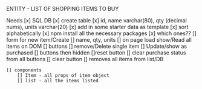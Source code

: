 ENTITY - LIST OF SHOPPING ITEMS TO BUY

Needs
    [x] SQL DB
        [x] create table 
            [x] id, name varchar(80), qty (decimal nums), units varchar(20)
            [x] add in some starter data as template
            [x] sort alphabetically
    [x] npm install all the necessary packages
        [x] which ones??
    [] form for new item/Create
        [] name, qty, units
    [] on page load show/Read all items on DOM
    [] buttons
        [] remove/Delete single item
        [] Update/show as purchased
            [] buttons then hidden
        []reset button
            [] clear purchase status from all buttons
        [] clear button
            [] removes all items from list/DB
    
    [] components
        [] Item - all props of item object
        [] list - all the items listed


    